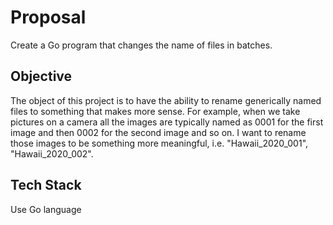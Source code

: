 # Proposal
Create a Go program that changes the name of files in batches. 

## Objective
The object of this project is to have the ability to rename generically named files to something that makes more sense. For example, when we take pictures on a camera all the images are typically named as 0001 for the first image and then 0002 for the second image and so on. I want to rename those images to be something more meaningful, i.e. "Hawaii_2020_001", "Hawaii_2020_002".

## Tech Stack
Use Go language 